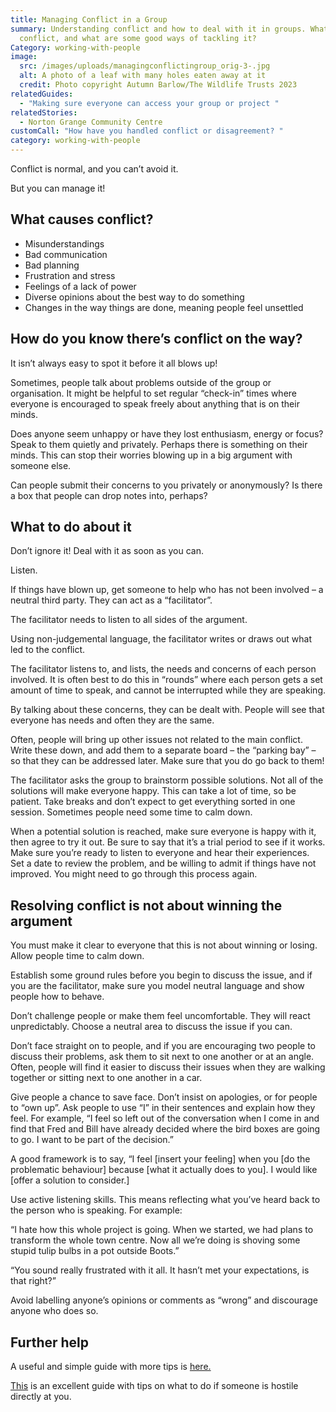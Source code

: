 ```yaml
---
title: Managing Conflict in a Group
summary: Understanding conflict and how to deal with it in groups. What causes
  conflict, and what are some good ways of tackling it?
Category: working-with-people
image:
  src: /images/uploads/managingconflictingroup_orig-3-.jpg
  alt: A photo of a leaf with many holes eaten away at it
  credit: Photo copyright Autumn Barlow/The Wildlife Trusts 2023
relatedGuides:
  - "Making sure everyone can access your group or project "
relatedStories:
  - Norton Grange Community Centre
customCall: "How have you handled conflict or disagreement? "
category: working-with-people
---
```

Conflict is normal, and you can’t avoid it.


But you can manage it!



## What causes conflict?



* Misunderstandings
* Bad communication
* Bad planning
* Frustration and stress
* Feelings of a lack of power
* Diverse opinions about the best way to do something
* Changes in the way things are done, meaning people feel unsettled



## How do you know there’s conflict on the way?



It isn’t always easy to spot it before it all blows up!


Sometimes, people talk about problems outside of the group or organisation. It might be helpful to set regular “check-in” times where everyone is encouraged to speak freely about anything that is on their minds.


Does anyone seem unhappy or have they lost enthusiasm, energy or focus? Speak to them quietly and privately. Perhaps there is something on their minds. This can stop their worries blowing up in a big argument with someone else.


Can people submit their concerns to you privately or anonymously? Is there a box that people can drop notes into, perhaps?



## What to do about it



Don’t ignore it! Deal with it as soon as you can.


Listen.


If things have blown up, get someone to help who has not been involved – a neutral third party. They can act as a “facilitator”.


The facilitator needs to listen to all sides of the argument.


Using non-judgemental language, the facilitator writes or draws out what led to the conflict.


The facilitator listens to, and lists, the needs and concerns of each person involved. It is often best to do this in “rounds” where each person gets a set amount of time to speak, and cannot be interrupted while they are speaking.


By talking about these concerns, they can be dealt with. People will see that everyone has needs and often they are the same.


Often, people will bring up other issues not related to the main conflict. Write these down, and add them to a separate board – the “parking bay” – so that they can be addressed later. Make sure that you do go back to them!


The facilitator asks the group to brainstorm possible solutions. Not all of the solutions will make everyone happy. This can take a lot of time, so be patient. Take breaks and don’t expect to get everything sorted in one session. Sometimes people need some time to calm down.


When a potential solution is reached, make sure everyone is happy with it, then agree to try it out. Be sure to say that it’s a trial period to see if it works. Make sure you’re ready to listen to everyone and hear their experiences. Set a date to review the problem, and be willing to admit if things have not improved. You might need to go through this process again.





## Resolving conflict is not about winning the argument



You must make it clear to everyone that this is not about winning or losing.
Allow people time to calm down.


Establish some ground rules before you begin to discuss the issue, and if you are the facilitator, make sure you model neutral language and show people how to behave.


Don’t challenge people or make them feel uncomfortable. They will react unpredictably.
Choose a neutral area to discuss the issue if you can.


Don’t face straight on to people, and if you are encouraging two people to discuss their problems, ask them to sit next to one another or at an angle. Often, people will find it easier to discuss their issues when they are walking together or sitting next to one another in a car.


Give people a chance to save face. Don’t insist on apologies, or for people to “own up”.
Ask people to use “I” in their sentences and explain how they feel. For example, “I feel so left out of the conversation when I come in and find that Fred and Bill have already decided where the bird boxes are going to go. I want to be part of the decision.”


A good framework is to say, “I feel [insert your feeling] when you [do the problematic behaviour] because [what it actually does to you]. I would like [offer a solution to consider.]


Use active listening skills. This means reflecting what you’ve heard back to the person who is speaking. For example:


“I hate how this whole project is going. When we started, we had plans to transform the whole town centre. Now all we’re doing is shoving some stupid tulip bulbs in a pot outside Boots.”


“You sound really frustrated with it all. It hasn’t met your expectations, is that right?”


Avoid labelling anyone’s opinions or comments as “wrong” and discourage anyone who does so.



## Further help



A useful and simple guide with more tips is [here.](https://www.clarke.edu/campus-life/health-wellness/counseling/articles-advice/tips-for-managing-conflict/)


[This](https://www.doc.govt.nz/get-involved/run-a-project/community-project-guidelines/manage-conflict-in-a-group/) is an excellent guide with tips on what to do if someone is hostile directly at you.
